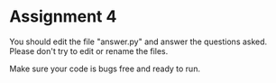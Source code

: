 # Assignment 4

You should edit the file "answer.py" and answer the questions asked.
Please don't try to edit or rename the files.

Make sure your code is bugs free and ready to run.